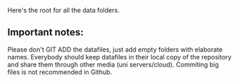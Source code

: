 Here's the root for all the data folders.

## Important notes: 
Please don't GIT ADD the datafiles, just add empty folders with elaborate names. 
Everybody should keep datafiles in their local copy of the repository and share them through other media (uni servers/cloud).
Commiting big files is not recommended in Github.
